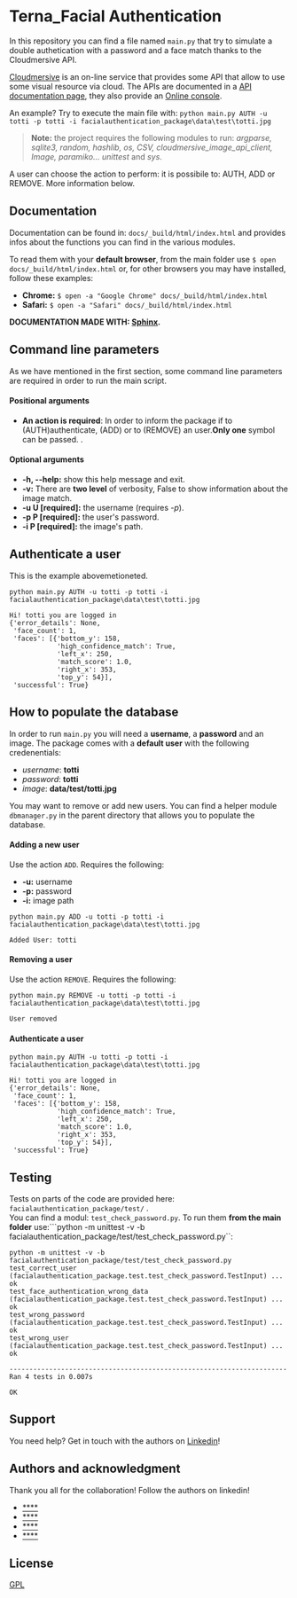 # Terna_Facial Authentication

In this repository you can find a file named ```main.py``` that try to simulate a double authetication with a password and a face match thanks to the Cloudmersive API.

[Cloudmersive](https://cloudmersive.com//) is an on-line service that provides some API that allow to use some visual resource via cloud. The APIs are documented in a [API documentation page](https://api.cloudmersive.com/), they also provide an [Online console](https://api.cloudmersive.com/swagger/index.html?urls.primaryName=Image%20Recognition%20and%20Processing%20API).

An example? Try to execute the main file with: ```python main.py AUTH -u totti -p totti -i facialauthentication_package\data\test\totti.jpg ```  

> **Note:** the project requires the following modules to run: *argparse, sqlite3, random, hashlib, os, CSV, cloudmersive_image_api_client, Image, paramiko... unittest* and *sys*.

A user can choose the action to perform: it is possibile to:
AUTH, ADD or REMOVE. More information below.


 

## Documentation 
Documentation can be found in: ```docs/_build/html/index.html``` and provides infos about the functions you can find in the various modules.
 
To read them with your **default browser**, from the main folder use ```$ open docs/_build/html/index.html``` or, for other browsers you may have installed, follow these examples:
- **Chrome:** ```$ open -a "Google Chrome" docs/_build/html/index.html```
- **Safari:** ```$ open -a "Safari" docs/_build/html/index.html```


**DOCUMENTATION MADE WITH: [Sphinx](http://www.sphinx-doc.org/en/master/).**



## Command line parameters
As we have mentioned in the first section, some command line parameters are required in order to run the main script.
#### Positional arguments
- **An action is required**: In order to inform the package if to (AUTH)authenticate, (ADD) or to (REMOVE) an user.**Only one** symbol can be passed.
. 
#### Optional arguments
- **-h, --help:** show this help message and exit.  
- **-v:** There are **two level** of verbosity, False to show information about the image match.   
- **-u U [required]:** the username (requires *-p*).  
- **-p P [required]:** the user's password.   
- **-i P [required]:** the image's path. 

## Authenticate a user

This is the example abovemetioneted.
```
python main.py AUTH -u totti -p totti -i facialauthentication_package\data\test\totti.jpg

Hi! totti you are logged in
{'error_details': None,
 'face_count': 1,
 'faces': [{'bottom_y': 158,
            'high_confidence_match': True,
            'left_x': 250,
            'match_score': 1.0,
            'right_x': 353,
            'top_y': 54}],
 'successful': True}
```

## How to populate the database
In order to run ```main.py``` you will need a **username**, a **password** and an image. The package comes with a **default user** with the following credenentials:
- *username*: **totti**
- *password*: **totti**
- *image*: **data/test/totti.jpg**

You may want to remove or add new users. You can find a helper module ```dbmanager.py``` in the parent directory that allows you to populate the database.

#### Adding a new user
Use the action ```ADD```. Requires the following:
 - **-u:** username 
 - **-p:** password
 - **-i:** image path


 ```
python main.py ADD -u totti -p totti -i facialauthentication_package\data\test\totti.jpg

Added User: totti
```
#### Removing a user
Use the action ```REMOVE```. Requires the following:

```
python main.py REMOVE -u totti -p totti -i facialauthentication_package\data\test\totti.jpg

User removed
```
#### Authenticate a user
```
python main.py AUTH -u totti -p totti -i facialauthentication_package\data\test\totti.jpg

Hi! totti you are logged in
{'error_details': None,
 'face_count': 1,
 'faces': [{'bottom_y': 158,
            'high_confidence_match': True,
            'left_x': 250,
            'match_score': 1.0,
            'right_x': 353,
            'top_y': 54}],
 'successful': True}
```

## Testing
Tests on parts of the code are provided here: ```facialauthentication_package/test/``` .  
You can find a modul: ```test_check_password.py```.
To run them **from the main folder** use:```python -m unittest -v -b facialauthentication_package/test/test_check_password.py``:

```
python -m unittest -v -b facialauthentication_package/test/test_check_password.py
test_correct_user (facialauthentication_package.test.test_check_password.TestInput) ... ok
test_face_authentication_wrong_data (facialauthentication_package.test.test_check_password.TestInput) ... ok
test_wrong_password (facialauthentication_package.test.test_check_password.TestInput) ... ok
test_wrong_user (facialauthentication_package.test.test_check_password.TestInput) ... ok

----------------------------------------------------------------------
Ran 4 tests in 0.007s

OK
```

## Support
You need help? Get in touch with the authors on [Linkedin](https://www.linkedin.com/)!

## Authors and acknowledgment
Thank you all for the collaboration! Follow the authors on linkedin!
- [****](https://www.linkedin.com/in/leonardo-antinucci-05b9b0125/)
- [****](https://www.linkedin.com/in/federico-contini-457660162)
- [****](https://www.linkedin.com/in/alexandru-duma/)
- [****](https://www.linkedin.com/in/margherita-menegazzi-153b88199/)


## License
[GPL](https://www.gnu.org/licenses/gpl-3.0.html)